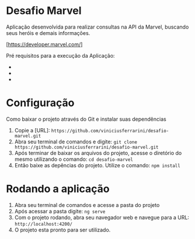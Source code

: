 # Desafio Marvel

Aplicação desenvolvida para realizar consultas na API da Marvel, buscando seus heróis e demais informações.

[https://developer.marvel.com/]

Pré requisitos para a execução da Aplicação:
* [Git]: `https://git-scm.com/`
* [Angular CLI]: `https://cli.angular.io/`
* [NodeJs]: `https://nodejs.org/en/`

# Configuração

Como baixar o projeto através do Git e instalar suas dependências 
1. Copie a [URL]: `https://github.com/viniciusferrarini/desafio-marvel.git`
2. Abra seu terminal de comandos e digite: `git clone https://github.com/viniciusferrarini/desafio-marvel.git`
3. Após terminar de baixar os arquivos do projeto, acesse o diretório do mesmo utilizando o comando: `cd desafio-marvel`
4. Então baixe as depências do projeto. Utilize o comando: `npm install`

# Rodando a aplicação

1. Abra seu terminal de comandos e acesse a pasta do projeto
2. Após acessar a pasta digite: `ng serve`
3. Com o projeto rodando, abra seu navegador web e navegue para a URL: `http://localhost:4200/`
4. O projeto esta pronto para ser utilizado.

